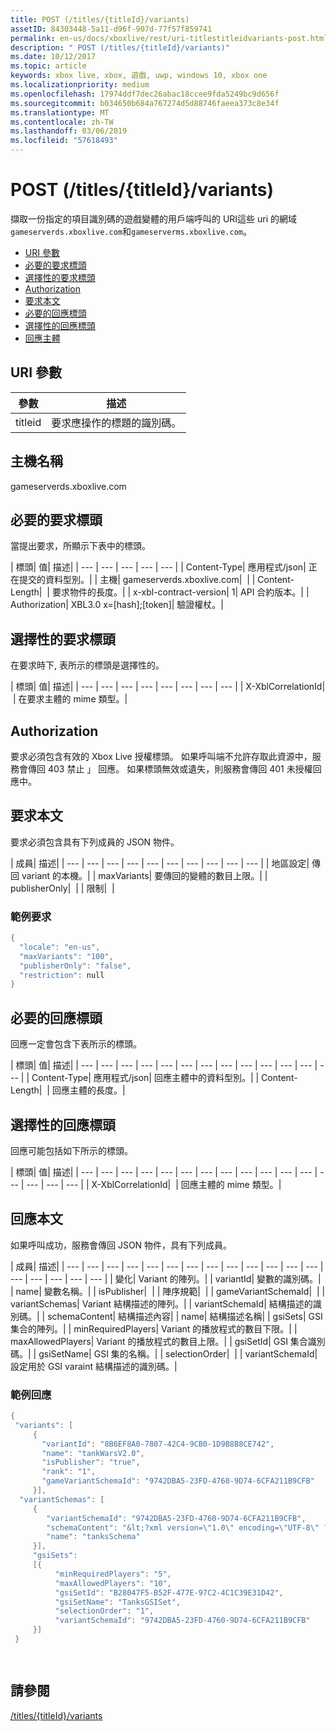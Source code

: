 ```yaml
---
title: POST (/titles/{titleId}/variants)
assetID: 84303448-5a11-d96f-907d-77f57f859741
permalink: en-us/docs/xboxlive/rest/uri-titlestitleidvariants-post.html
description: " POST (/titles/{titleId}/variants)"
ms.date: 10/12/2017
ms.topic: article
keywords: xbox live, xbox, 遊戲, uwp, windows 10, xbox one
ms.localizationpriority: medium
ms.openlocfilehash: 17974ddf7dec26abac18ccee9fda5249bc9d656f
ms.sourcegitcommit: b034650b684a767274d5d88746faeea373c8e34f
ms.translationtype: MT
ms.contentlocale: zh-TW
ms.lasthandoff: 03/06/2019
ms.locfileid: "57618493"
---
```

# <a name="post-titlestitleidvariants"></a>POST (/titles/{titleId}/variants)
擷取一份指定的項目識別碼的遊戲變體的用戶端呼叫的 URI這些 uri 的網域`gameserverds.xboxlive.com`和`gameserverms.xboxlive.com`。
 
  * [URI 參數](#ID4EZ)
  * [必要的要求標頭](#ID4EIB)
  * [選擇性的要求標頭](#ID4EED)
  * [Authorization](#ID4E3D)
  * [要求本文](#ID4EEE)
  * [必要的回應標頭](#ID4ELF)
  * [選擇性的回應標頭](#ID4EMG)
  * [回應主體](#ID4EEH)
 
<a id="ID4EZ"></a>

 
## <a name="uri-parameters"></a>URI 參數
 
| 參數| 描述| 
| --- | --- | 
| titleid| 要求應操作的標題的識別碼。| 
  
<a id="ID5EG"></a>

 
## <a name="host-name"></a>主機名稱

gameserverds.xboxlive.com
 
<a id="ID4EIB"></a>

 
## <a name="required-request-headers"></a>必要的要求標頭
 
當提出要求，所顯示下表中的標頭。
 
| 標頭| 值| 描述| 
| --- | --- | --- | --- | --- | 
| Content-Type| 應用程式/json| 正在提交的資料型別。| 
| 主機| gameserverds.xboxlive.com|  | 
| Content-Length|  | 要求物件的長度。| 
| x-xbl-contract-version| 1| API 合約版本。| 
| Authorization| XBL3.0 x=[hash];[token]| 驗證權杖。| 
  
<a id="ID4EED"></a>

 
## <a name="optional-request-headers"></a>選擇性的要求標頭
 
在要求時下, 表所示的標頭是選擇性的。
 
| 標頭| 值| 描述| 
| --- | --- | --- | --- | --- | --- | --- | --- | 
| X-XblCorrelationId|  | 在要求主體的 mime 類型。| 
  
<a id="ID4E3D"></a>

 
## <a name="authorization"></a>Authorization

要求必須包含有效的 Xbox Live 授權標頭。 如果呼叫端不允許存取此資源中，服務會傳回 403 禁止 」 回應。 如果標頭無效或遺失，則服務會傳回 401 未授權回應中。
 
<a id="ID4EEE"></a>

 
## <a name="request-body"></a>要求本文
 
要求必須包含具有下列成員的 JSON 物件。
 
| 成員| 描述| 
| --- | --- | --- | --- | --- | --- | --- | --- | --- | --- | 
| 地區設定| 傳回 variant 的本機。| 
| maxVariants| 要傳回的變體的數目上限。| 
| publisherOnly|  | 
| 限制|  | 
 
<a id="ID4EDF"></a>

 
### <a name="sample-request"></a>範例要求
 

```cpp
{
  "locale": "en-us",
  "maxVariants": "100",
  "publisherOnly": "false",
  "restriction": null
}

```

   
<a id="ID4ELF"></a>

 
## <a name="required-response-headers"></a>必要的回應標頭
 
回應一定會包含下表所示的標頭。
 
| 標頭| 值| 描述| 
| --- | --- | --- | --- | --- | --- | --- | --- | --- | --- | --- | --- | --- | 
| Content-Type| 應用程式/json| 回應主體中的資料型別。| 
| Content-Length|  | 回應主體的長度。| 
  
<a id="ID4EMG"></a>

 
## <a name="optional-response-headers"></a>選擇性的回應標頭
 
回應可能包括如下所示的標頭。
 
| 標頭| 值| 描述| 
| --- | --- | --- | --- | --- | --- | --- | --- | --- | --- | --- | --- | --- | --- | --- | --- | 
| X-XblCorrelationId|  | 回應主體的 mime 類型。| 
  
<a id="ID4EEH"></a>

 
## <a name="response-body"></a>回應本文
 
如果呼叫成功，服務會傳回 JSON 物件，具有下列成員。
 
| 成員| 描述| 
| --- | --- | --- | --- | --- | --- | --- | --- | --- | --- | --- | --- | --- | --- | --- | --- | --- | --- | 
| 變化| Variant 的陣列。| 
| variantId| 變數的識別碼。| 
| name| 變數名稱。| 
| isPublisher|  | 
| 陣序規範|  | 
| gameVariantSchemaId|  | 
| variantSchemas| Variant 結構描述的陣列。| 
| variantSchemaId| 結構描述的識別碼。| 
| schemaContent| 結構描述內容| 
| name| 結構描述名稱| 
| gsiSets| GSI 集合的陣列。| 
| minRequiredPlayers| Variant 的播放程式的數目下限。| 
| maxAllowedPlayers| Variant 的播放程式的數目上限。| 
| gsiSetId| GSI 集合識別碼。| 
| gsiSetName| GSI 集的名稱。| 
| selectionOrder|  | 
| variantSchemaId| 設定用於 GSI varaint 結構描述的識別碼。| 
 
<a id="ID4EYBAC"></a>

 
### <a name="sample-response"></a>範例回應
 

```cpp
{
 "variants": [
     { 
       "variantId": "8B6EF8A0-7807-42C4-9CB0-1D9B8B8CE742", 
       "name": "tankWarsV2.0",
       "isPublisher": "true",
       "rank": "1",
       "gameVariantSchemaId": "9742DBA5-23FD-4760-9D74-6CFA211B9CFB"
     }],
  "variantSchemas": [
     {
        "variantSchemaId": "9742DBA5-23FD-4760-9D74-6CFA211B9CFB",
        "schemaContent": "&lt;?xml version=\"1.0\" encoding=\"UTF-8\" ?>&lt;xs:schema xmlns:xs=\"http://www.w3.org/2001/XMLSchema\">&lt;xs:element name=\"root\">&lt;/xs:element>&lt;/xs:schema>"
        "name": "tanksSchema"
     }],
     "gsiSets":
     [{ 
          "minRequiredPlayers": "5", 
          "maxAllowedPlayers": "10", 
          "gsiSetId": "B28047F5-B52F-477E-97C2-4C1C39E31D42",
          "gsiSetName": "TanksGSISet",
          "selectionOrder": "1",
          "variantSchemaId": "9742DBA5-23FD-4760-9D74-6CFA211B9CFB"
     }]
 }

  

```

   
<a id="ID4ERCAC"></a>

 
## <a name="see-also"></a>請參閱
 [/titles/{titleId}/variants](uri-titlestitleidvariants.md)

  